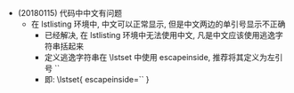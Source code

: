 - (20180115) 代码中中文有问题
    + 在 lstlisting 环境中, 中文可以正常显示, 但是中文两边的单引号显示不正确
        - 已经解决, 在 lstlisting 环境中无法使用中文, 凡是中文应该使用逃逸字符串括起来
        - 定义逃逸字符串在 \lstset 中使用 escapeinside, 推荐将其定义为左引号 ``
        - 即: \lstset{ escapeinside=`` }
